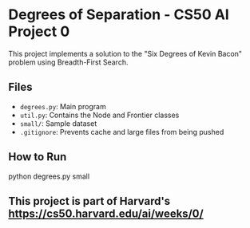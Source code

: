 # Degrees of Separation - CS50 AI Project 0

This project implements a solution to the "Six Degrees of Kevin Bacon" problem using Breadth-First Search.

## Files

- `degrees.py`: Main program
- `util.py`: Contains the Node and Frontier classes
- `small/`: Sample dataset
- `.gitignore`: Prevents cache and large files from being pushed

## How to Run

python degrees.py small 


## This project is part of Harvard's https://cs50.harvard.edu/ai/weeks/0/